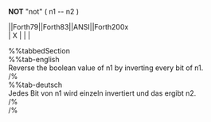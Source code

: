 __NOT__ "not" ( n1 -- n2 )  
  
  
  
||Forth79||Forth83||ANSI||Forth200x  
|     X   |       |    |  
  
  
  
%%tabbedSection  
%%tab-english  
Reverse the boolean value of n1 by inverting every bit of n1.  
/%  
%%tab-deutsch  
Jedes Bit von n1 wird einzeln invertiert und das ergibt n2.  
/%  
/%  
